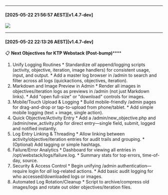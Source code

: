 
---
#### [2025-05-22 21:56:57 AEST][v1.4.7-dev]
![](/admin/objectives/images/Screenshot-2025-05-22-at-21.56.44.png)

---
#### [2025-05-22 22:13:26 AEST][v1.4.7-dev]
📋 **Next Objectives for KTP Webstack (Post-bump)******

  1. Unify Logging Routines
    * Standardize _all_ append/logging scripts (activity, objective, iteration, image handlers) for consistent usage, input, and output.
    * Add a master log browser in /admin to search and filter across all logs (quickactions, objectives, iteration).
  2. Markdown and Image Preview in Admin
    * Render all images in objectives/iteration logs as previews in /admin (not just Markdown links).
    * Add "open full-size" or "download" controls for images.
  3. Mobile/Touch Upload & Logging
    * Build mobile-friendly /admin pages for drag-and-drop or tap-to-upload from phone/tablet.
    * Add simple mobile logging (text + image, single action).
  4. Quick Objective/Activity Entry
    * Add a /admin/new_objective.php and /admin/new_activity.php for direct entry—single field, submit, logged and notified instantly.
  5. Log Entry Linking & Threading
    * Allow linking between activity/objective/iteration entries for audit trails and grouping.
    * (Optional) Add tagging or simple hashtags.
  6. Failure/Error Analytics
    * Dashboard for viewing all entries in /opt/webstack/logs/failure.log.
    * Summary stats for top errors, time-of-day, source.
  7. Security & Access Control
    * Begin unifying /admin authentication—require login for _all_ log-related actions.
    * Add basic audit logging for who accessed/downloaded logs or images.
  8. Automated Log Rotation/Cleanup
    * Script to archive/compress old images/logs and rotate out older objectives/iteration files.

